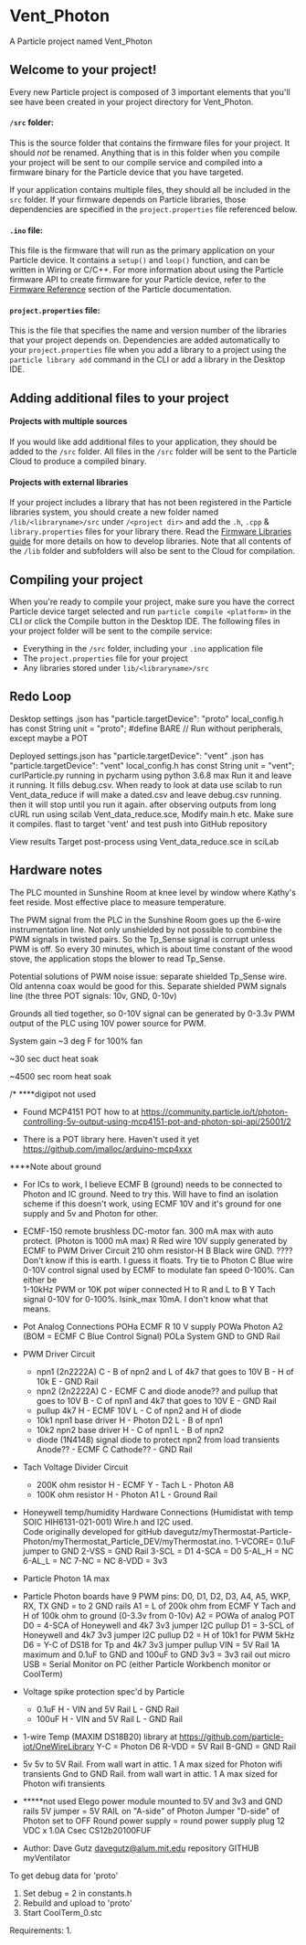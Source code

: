 # Vent_Photon

A Particle project named Vent_Photon

## Welcome to your project!

Every new Particle project is composed of 3 important elements that you'll see have been created in your project directory for Vent_Photon.

#### ```/src``` folder:  
This is the source folder that contains the firmware files for your project. It should *not* be renamed. 
Anything that is in this folder when you compile your project will be sent to our compile service and compiled into a firmware binary for the Particle device that you have targeted.

If your application contains multiple files, they should all be included in the `src` folder. If your firmware depends on Particle libraries, those dependencies are specified in the `project.properties` file referenced below.

#### ```.ino``` file:
This file is the firmware that will run as the primary application on your Particle device. It contains a `setup()` and `loop()` function, and can be written in Wiring or C/C++. For more information about using the Particle firmware API to create firmware for your Particle device, refer to the [Firmware Reference](https://docs.particle.io/reference/firmware/) section of the Particle documentation.

#### ```project.properties``` file:  
This is the file that specifies the name and version number of the libraries that your project depends on. Dependencies are added automatically to your `project.properties` file when you add a library to a project using the `particle library add` command in the CLI or add a library in the Desktop IDE.

## Adding additional files to your project

#### Projects with multiple sources
If you would like add additional files to your application, they should be added to the `/src` folder. All files in the `/src` folder will be sent to the Particle Cloud to produce a compiled binary.

#### Projects with external libraries
If your project includes a library that has not been registered in the Particle libraries system, you should create a new folder named `/lib/<libraryname>/src` under `/<project dir>` and add the `.h`, `.cpp` & `library.properties` files for your library there. Read the [Firmware Libraries guide](https://docs.particle.io/guide/tools-and-features/libraries/) for more details on how to develop libraries. Note that all contents of the `/lib` folder and subfolders will also be sent to the Cloud for compilation.

## Compiling your project

When you're ready to compile your project, make sure you have the correct Particle device target selected and run `particle compile <platform>` in the CLI or click the Compile button in the Desktop IDE. The following files in your project folder will be sent to the compile service:

- Everything in the `/src` folder, including your `.ino` application file
- The `project.properties` file for your project
- Any libraries stored under `lib/<libraryname>/src`

## Redo Loop

Desktop settings
    .json has "particle.targetDevice": "proto"
    local_config.h has 
        const   String    unit = "proto";
        #define BARE                  // Run without peripherals, except maybe a POT

Deployed settings.json has  "particle.targetDevice": "vent"
    .json has "particle.targetDevice": "vent"
    local_config.h has 
        const   String    unit = "vent";
    curlParticle.py running in pycharm using python 3.6.8 max
		Run it and leave it running.  It fills debug.csv. When ready to look at data use scilab to run Vent_data_reduce
			if will make a dated.csv and leave debug.csv running.
			then it will stop until you run it again.
    after observing outputs from long cURL run using scilab Vent_data_reduce.sce, Modify main.h etc.   Make sure it compiles.
    flast to target 'vent' and test
    push into GitHub repository

View results
    Target post-process using Vent_data_reduce.sce in sciLab

## Hardware notes

The PLC  mounted in Sunshine Room at knee level by window where Kathy's feet reside.  Most effective place to measure temperature.

The PWM signal from the PLC in the Sunshine Room goes up the 6-wire instrumentation line.   Not only unshielded by not possible to combine the PWM signals in twisted pairs.   So the Tp_Sense signal is corrupt unless PWM is off.   So every 30 minutes, which is about time constant of the wood stove, the application stops the blower to read Tp_Sense.

Potential solutions of PWM noise issue:
    separate shielded Tp_Sense wire.  Old antenna coax would be good for this.
    Separate shielded PWM signals line (the three POT signals: 10v, GND, 0-10v)

Grounds all tied together, so 0-10V signal can be generated by 0-3.3v PWM output of the PLC using 10V power source for PWM.

System gain ~3 deg F for 100% fan

~30 sec duct heat soak

~4500 sec room heat soak

/*
****digipot not used
* Found MCP4151 POT how to at
  https://community.particle.io/t/photon-controlling-5v-output-using-mcp4151-pot-and-photon-spi-api/25001/2

* There is a POT library here.   Haven't used it yet
  https://github.com/jmalloc/arduino-mcp4xxx

****Note about ground
* For ICs to work, I believe ECMF B (ground) needs to be connected to
  Photon and IC ground.  Need to try this.  Will have to find an isolation scheme if this doesn't work,
  using ECMF 10V and it's ground for one supply and 5v and Photon for other.

* ECMF-150 remote brushless DC-motor fan. 300 mA max with auto protect.  (Photon is 1000 mA max)
  R Red wire 10V supply generated by ECMF to PWM Driver Circuit 210 ohm resistor-H
  B Black wire GND.   ????Don't know if this is earth.  I guess it floats.  Try tie to Photon
  C Blue wire 0-10V control signal used by ECMF to modulate fan speed 0-100%.   Can either be  
        1-10kHz PWM or 10K pot wiper connected H to R and L to B
  Y Tach signal 0-10V for 0-100%. Isink_max 10mA.  I don't know what that means.

* Pot Analog Connections
  POHa    ECMF R 10 V supply
  POWa    Photon A2 (BOM = ECMF C Blue Control Signal)
  POLa    System GND to GND Rail

* PWM Driver Circuit
  - npn1 (2n2222A)
    C - B of npn2 and L of 4k7 that goes to 10V
    B - H of 10k
    E - GND Rail
  - npn2 (2n2222A)
    C - ECMF C and diode anode?? and pullup that goes to 10V
    B - C of npn1 and 4k7 that goes to 10V
    E - GND Rail
  - pullup 4k7
    H - ECMF 10V
    L - C of npn2 and H of diode
  - 10k1 npn1 base driver
    H - Photon D2
    L - B of npn1
  - 10k2 npn2 base driver
    H - C of npn1
    L - B of npn2
  - diode (1N4148) signal diode to protect npn2 from load transients
    Anode?? - ECMF C
    Cathode?? - GND Rail

* Tach Voltage Divider Circuit
  - 200K ohm resistor
    H - ECMF Y - Tach
    L - Photon A8
  - 100K ohm resistor
    H - Photon A1
    L - Ground Rail

* Honeywell temp/humidity Hardware Connections (Humidistat with temp SOIC  HIH6131-021-001)
  Wire.h and I2C used.   
  Code originally developed for gitHub davegutz/myThermostat-Particle-Photon/myThermostat_Particle_DEV/myThermostat.ino.
  1-VCORE= 0.1uF jumper to GND
  2-VSS  = GND Rail
  3-SCL  = D1
  4-SCA  = D0
  5-AL_H = NC
  6-AL_L = NC
  7-NC   = NC
  8-VDD  = 3v3

* Particle Photon 1A max
* Particle Photon boards have 9 PWM pins: D0, D1, D2, D3, A4, A5, WKP, RX, TX
  GND = to 2 GND rails
  A1  = L of 200k ohm from ECMF Y Tach and H of 100k ohm to ground (0-3.3v from 0-10v)
  A2  = POWa of analog POT
  D0  = 4-SCA of Honeywell and 4k7 3v3 jumper I2C pullup
  D1  = 3-SCL of Honeywell and 4k7 3v3 jumper I2C pullup
  D2  = H of 10k1 for PWM 5kHz
  D6  = Y-C of DS18 for Tp and 4k7 3v3 jumper pullup
  VIN = 5V Rail 1A maximum and 0.1uF to GND and 100uF to GND
  3v3 = 3v3 rail out
  micro USB = Serial Monitor on PC (either Particle Workbench monitor or CoolTerm) 

* Voltage spike protection spec'd by Particle
  - 0.1uF
    H - VIN and 5V Rail
    L - GND Rail
  - 100uF
    H - VIN and 5V Rail
    L - GND Rail

* 1-wire Temp (MAXIM DS18B20)  library at https://github.com/particle-iot/OneWireLibrary
  Y-C   = Photon D6
  R-VDD = 5V Rail
  B-GND = GND Rail

* 5v
  5v to 5V Rail.  From wall wart in attic. 1 A max sized for Photon wifi transients
  Gnd to GND Rail.   from wall wart in attic.  1 A max sized for Photon wifi transients

* *****not used Elego power module mounted to 5V and 3v3 and GND rails
  5V jumper = 5V RAIL on "A-side" of Photon
  Jumper "D-side" of Photon set to OFF
  Round power supply = round power supply plug 12 VDC x 1.0A Csec CS12b20100FUF
  
 * Author: Dave Gutz davegutz@alum.mit.edu  repository GITHUB myVentilator
 
  To get debug data for 'proto'
  1.  Set debug = 2 in constants.h
  2.  Rebuild and upload to 'proto'
  3.  Start CoolTerm_0.stc

  Requirements:
  1.  

